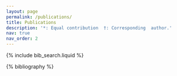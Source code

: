 ```yaml
---
layout: page
permalink: /publications/
title: Publications
description: '*: Equal contribution  †: Corresponding  author.'
nav: true
nav_order: 2
---
```

<!-- _pages/publications.md -->

<!-- Bibsearch Feature -->

{% include bib_search.liquid %}

<div class="publications">

{% bibliography %}

</div>
